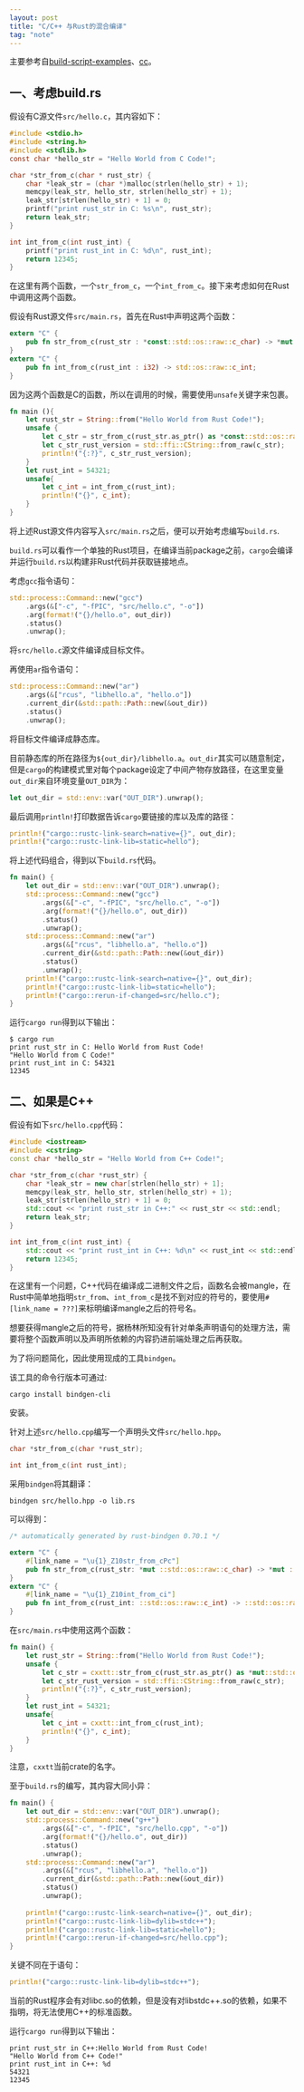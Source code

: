 ```yaml
---
layout: post
title: "C/C++ 与Rust的混合编译"
tag: "note"
---
```


主要参考自[build-script-examples](https://doc.rust-lang.org/cargo/reference/build-script-examples.html)、[cc](https://docs.rs/cc/latest/cc/)。

## 一、考虑build.rs

假设有C源文件`src/hello.c`，其内容如下：
```c
#include <stdio.h>
#include <string.h>
#include <stdlib.h>
const char *hello_str = "Hello World from C Code!";

char *str_from_c(char * rust_str) {
    char *leak_str = (char *)malloc(strlen(hello_str) + 1);
    memcpy(leak_str, hello_str, strlen(hello_str) + 1);
    leak_str[strlen(hello_str) + 1] = 0;
    printf("print rust_str in C: %s\n", rust_str);
    return leak_str;
}

int int_from_c(int rust_int) { 
    printf("print rust_int in C: %d\n", rust_int);
    return 12345;
}
```

在这里有两个函数，一个`str_from_c`，一个`int_from_c`。接下来考虑如何在Rust中调用这两个函数。

假设有Rust源文件`src/main.rs`，首先在Rust中声明这两个函数：

```rust
extern "C" {
    pub fn str_from_c(rust_str : *const::std::os::raw::c_char) -> *mut ::std::os::raw::c_char;
}
extern "C" {
    pub fn int_from_c(rust_int : i32) -> std::os::raw::c_int;
}
```

因为这两个函数是C的函数，所以在调用的时候，需要使用`unsafe`关键字来包裹。


```rust
fn main (){
    let rust_str = String::from("Hello World from Rust Code!");
    unsafe {
        let c_str = str_from_c(rust_str.as_ptr() as *const::std::os::raw::c_char);
        let c_str_rust_version = std::ffi::CString::from_raw(c_str);
        println!("{:?}", c_str_rust_version); 
    }
    let rust_int = 54321;
    unsafe{
        let c_int = int_from_c(rust_int);
        println!("{}", c_int);
    }
}
```

将上述Rust源文件内容写入`src/main.rs`之后，便可以开始考虑编写`build.rs`.

`build.rs`可以看作一个单独的Rust项目，在编译当前package之前，`cargo`会编译并运行`build.rs`以构建非Rust代码并获取链接地点。


考虑`gcc`指令语句：
```rust
std::process::Command::new("gcc")
    .args(&["-c", "-fPIC", "src/hello.c", "-o"])
    .arg(format!("{}/hello.o", out_dir))
    .status()
    .unwrap();
```
将`src/hello.c`源文件编译成目标文件。



再使用`ar`指令语句：
```rust
std::process::Command::new("ar")
    .args(&["rcus", "libhello.a", "hello.o"])
    .current_dir(&std::path::Path::new(&out_dir))
    .status()
    .unwrap();
```
将目标文件编译成静态库。

目前静态库的所在路径为`${out_dir}/libhello.a`。`out_dir`其实可以随意制定，但是`cargo`的构建模式里对每个package设定了中间产物存放路径，在这里变量`out_dir`来自环境变量`OUT_DIR`为：

```rust
let out_dir = std::env::var("OUT_DIR").unwrap();
```

最后调用`println!`打印数据告诉`cargo`要链接的库以及库的路径：
```rust
println!("cargo::rustc-link-search=native={}", out_dir);
println!("cargo::rustc-link-lib=static=hello");

```

将上述代码组合，得到以下`build.rs`代码。

```rust
fn main() {
    let out_dir = std::env::var("OUT_DIR").unwrap();
    std::process::Command::new("gcc")
        .args(&["-c", "-fPIC", "src/hello.c", "-o"])
        .arg(format!("{}/hello.o", out_dir))
        .status()
        .unwrap();
    std::process::Command::new("ar")
        .args(&["rcus", "libhello.a", "hello.o"])
        .current_dir(&std::path::Path::new(&out_dir))
        .status()
        .unwrap();
    println!("cargo::rustc-link-search=native={}", out_dir);
    println!("cargo::rustc-link-lib=static=hello");
    println!("cargo::rerun-if-changed=src/hello.c");
}
```


运行`cargo run`得到以下输出：
```
$ cargo run
print rust_str in C: Hello World from Rust Code!
"Hello World from C Code!"
print rust_int in C: 54321
12345
```


## 二、如果是C++

假设有如下`src/hello.cpp`代码：

```c++
#include <iostream>
#include <cstring>
const char *hello_str = "Hello World from C++ Code!";

char *str_from_c(char *rust_str) {
    char *leak_str = new char[strlen(hello_str) + 1];
    memcpy(leak_str, hello_str, strlen(hello_str) + 1);
    leak_str[strlen(hello_str) + 1] = 0;
    std::cout << "print rust_str in C++:" << rust_str << std::endl;
    return leak_str;
}

int int_from_c(int rust_int) {
    std::cout << "print rust_int in C++: %d\n" << rust_int << std::endl;
    return 12345;
}
```

在这里有一个问题，C++代码在编译成二进制文件之后，函数名会被mangle，在Rust中简单地指明`str_from`、`int_from_c`是找不到对应的符号的，要使用`#[link_name = ???]`来标明编译mangle之后的符号名。

想要获得mangle之后的符号，据杨林所知没有针对单条声明语句的处理方法，需要将整个函数声明以及声明所依赖的内容扔进前端处理之后再获取。

为了将问题简化，因此使用现成的工具`bindgen`。

该工具的命令行版本可通过:

```
cargo install bindgen-cli
```

安装。

针对上述`src/hello.cpp`编写一个声明头文件`src/hello.hpp`。

```c++
char *str_from_c(char *rust_str);

int int_from_c(int rust_int);
```

采用`bindgen`将其翻译：

```
bindgen src/hello.hpp -o lib.rs
```

可以得到：

```rust
/* automatically generated by rust-bindgen 0.70.1 */

extern "C" {
    #[link_name = "\u{1}_Z10str_from_cPc"]
    pub fn str_from_c(rust_str: *mut ::std::os::raw::c_char) -> *mut ::std::os::raw::c_char;
}
extern "C" {
    #[link_name = "\u{1}_Z10int_from_ci"]
    pub fn int_from_c(rust_int: ::std::os::raw::c_int) -> ::std::os::raw::c_int;
}
```

在`src/main.rs`中使用这两个函数：

```rust
fn main() {
    let rust_str = String::from("Hello World from Rust Code!");
    unsafe {
        let c_str = cxxtt::str_from_c(rust_str.as_ptr() as *mut::std::os::raw::c_char);
        let c_str_rust_version = std::ffi::CString::from_raw(c_str);
        println!("{:?}", c_str_rust_version); 
    }
    let rust_int = 54321;
    unsafe{
        let c_int = cxxtt::int_from_c(rust_int);
        println!("{}", c_int);
    }
}
```

注意，`cxxtt`当前crate的名字。

至于`build.rs`的编写，其内容大同小异：

```rust
fn main() {
    let out_dir = std::env::var("OUT_DIR").unwrap();
    std::process::Command::new("g++")
        .args(&["-c", "-fPIC", "src/hello.cpp", "-o"])
        .arg(format!("{}/hello.o", out_dir))
        .status()
        .unwrap();
    std::process::Command::new("ar")
        .args(&["rcus", "libhello.a", "hello.o"])
        .current_dir(&std::path::Path::new(&out_dir))
        .status()
        .unwrap();
    
    println!("cargo::rustc-link-search=native={}", out_dir);
    println!("cargo::rustc-link-lib=dylib=stdc++");
    println!("cargo::rustc-link-lib=static=hello");
    println!("cargo::rerun-if-changed=src/hello.cpp");
}
```

关键不同在于语句：
```rust
println!("cargo::rustc-link-lib=dylib=stdc++");
```

当前的Rust程序会有对libc.so的依赖，但是没有对libstdc++.so的依赖，如果不指明，将无法使用C++的标准函数。


运行`cargo run`得到以下输出：

```
print rust_str in C++:Hello World from Rust Code!
"Hello World from C++ Code!"
print rust_int in C++: %d
54321
12345
```